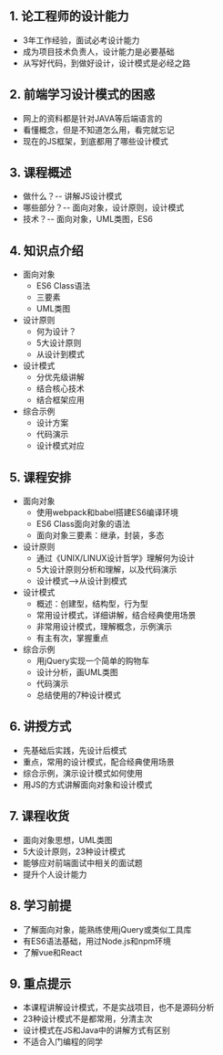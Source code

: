 ## 1. 论工程师的设计能力
+ 3年工作经验，面试必考设计能力
+ 成为项目技术负责人，设计能力是必要基础
+ 从写好代码，到做好设计，设计模式是必经之路

## 2. 前端学习设计模式的困惑
+ 网上的资料都是针对JAVA等后端语言的
+ 看懂概念，但是不知道怎么用，看完就忘记
+ 现在的JS框架，到底都用了哪些设计模式

## 3. 课程概述
+ 做什么？-- 讲解JS设计模式
+ 哪些部分？-- 面向对象，设计原则，设计模式
+ 技术？-- 面向对象，UML类图，ES6

## 4. 知识点介绍
+ 面向对象
	+ ES6 Class语法
	+ 三要素
	+ UML类图
+ 设计原则
	+ 何为设计？
	+ 5大设计原则
	+ 从设计到模式
+ 设计模式
	+ 分优先级讲解
	+ 结合核心技术
	+ 结合框架应用
+ 综合示例
	+ 设计方案
	+ 代码演示
	+ 设计模式对应

## 5. 课程安排
+ 面向对象
	+ 使用webpack和babel搭建ES6编译环境
	+ ES6 Class面向对象的语法
	+ 面向对象三要素：继承，封装，多态
+ 设计原则
	+ 通过《UNIX/LINUX设计哲学》理解何为设计
	+ 5大设计原则分析和理解，以及代码演示
	+ 设计模式-->从设计到模式
+ 设计模式
	+ 概述：创建型，结构型，行为型
	+ 常用设计模式，详细讲解，结合经典使用场景
	+ 非常用设计模式，理解概念，示例演示
	+ 有主有次，掌握重点
+ 综合示例
	+ 用jQuery实现一个简单的购物车
	+ 设计分析，画UML类图
	+ 代码演示
	+ 总结使用的7种设计模式

## 6. 讲授方式
+ 先基础后实践，先设计后模式
+ 重点，常用的设计模式，配合经典使用场景
+ 综合示例，演示设计模式如何使用
+ 用JS的方式讲解面向对象和设计模式

## 7. 课程收货
+ 面向对象思想，UML类图
+ 5大设计原则，23种设计模式
+ 能够应对前端面试中相关的面试题
+ 提升个人设计能力

## 8. 学习前提
+ 了解面向对象，能熟练使用jQuery或类似工具库
+ 有ES6语法基础，用过Node.js和npm环境
+ 了解vue和React

## 9. 重点提示
+ 本课程讲解设计模式，不是实战项目，也不是源码分析
+ 23种设计模式不是都常用，分清主次
+ 设计模式在JS和Java中的讲解方式有区别
+ 不适合入门编程的同学
